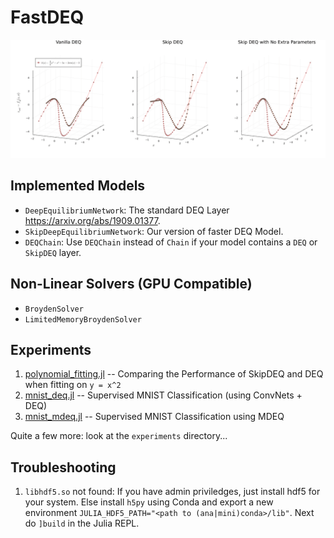 # FastDEQ

![](assets/dynamics_overview.gif)

## Implemented Models

* `DeepEquilibriumNetwork`: The standard DEQ Layer https://arxiv.org/abs/1909.01377.
* `SkipDeepEquilibriumNetwork`: Our version of faster DEQ Model.
* `DEQChain`: Use `DEQChain` instead of `Chain` if your model contains a `DEQ` or `SkipDEQ` layer.

## Non-Linear Solvers (GPU Compatible)

* `BroydenSolver`
* `LimitedMemoryBroydenSolver`

## Experiments

1. [polynomial_fitting.jl](experiments/polynomial_fitting.jl) -- Comparing the Performance of SkipDEQ and DEQ when fitting on `y = x^2`
2. [mnist_deq.jl](experiments/mnist_deq.jl) -- Supervised MNIST Classification (using ConvNets + DEQ)
3. [mnist_mdeq.jl](experiments/mnist_mdeq.jl) -- Supervised MNIST Classification using MDEQ

Quite a few more: look at the `experiments` directory...

## Troubleshooting

1. `libhdf5.so` not found: If you have admin priviledges, just install hdf5 for your system. Else install `h5py` using Conda and export a new environment `JULIA_HDF5_PATH="<path to (ana|mini)conda>/lib"`. Next do `]build` in the Julia REPL.
